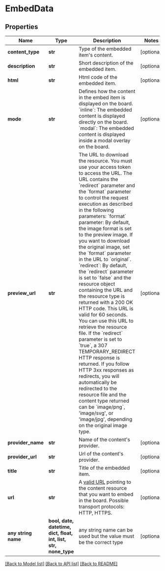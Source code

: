 # EmbedData


## Properties
Name | Type | Description | Notes
------------ | ------------- | ------------- | -------------
**content_type** | **str** | Type of the embedded item&#39;s content. | [optional] 
**description** | **str** | Short description of the embedded item. | [optional] 
**html** | **str** | Html code of the embedded item. | [optional] 
**mode** | **str** | Defines how the content in the embed item is displayed on the board. &#x60;inline&#x60;: The embedded content is displayed directly on the board. &#x60;modal&#x60;: The embedded content is displayed inside a modal overlay on the board. | [optional] 
**preview_url** | **str** | The URL to download the resource. You must use your access token to access the URL. The URL contains the &#x60;redirect&#x60; parameter and the &#x60;format&#x60; parameter to control the request execution as described in the following parameters: &#x60;format&#x60; parameter: By default, the image format is set to the preview image. If you want to download the original image, set the &#x60;format&#x60; parameter in the URL to &#x60;original&#x60;. &#x60;redirect&#x60;: By default, the &#x60;redirect&#x60; parameter is set to &#x60;false&#x60; and the resource object containing the URL and the resource type is returned with a 200 OK HTTP code. This URL is valid for 60 seconds. You can use this URL to retrieve the resource file. If the &#x60;redirect&#x60; parameter is set to &#x60;true&#x60;, a 307 TEMPORARY_REDIRECT HTTP response is returned. If you follow HTTP 3xx responses as redirects, you will automatically be redirected to the resource file and the content type returned can be &#x60;image/png&#x60;, &#39;image/svg&#39;, or &#39;image/jpg&#39;, depending on the original image type. | [optional] 
**provider_name** | **str** | Name of the content&#39;s provider. | [optional] 
**provider_url** | **str** | Url of the content&#39;s provider. | [optional] 
**title** | **str** | Title of the embedded item. | [optional] 
**url** | **str** | A [valid URL](https://developers.miro.com/reference/data#embeddata) pointing to the content resource that you want to embed in the board. Possible transport protocols: HTTP, HTTPS. | [optional] 
**any string name** | **bool, date, datetime, dict, float, int, list, str, none_type** | any string name can be used but the value must be the correct type | [optional]

[[Back to Model list]](../README.md#documentation-for-models) [[Back to API list]](../README.md#documentation-for-api-endpoints) [[Back to README]](../README.md)


